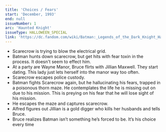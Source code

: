 ```yaml
---
title: 'Choices / Fears'
start: 'December, 1993'
end: null
issueNumber: 1
arc: 'Haunted Knight'
issueType: HALLOWEEN_SPECIAL
link: 'https://dc.fandom.com/wiki/Batman:_Legends_of_the_Dark_Knight_Halloween_Special_Vol_1_1'
---
```


- Scarecrow is trying to blow the electrical grid.
- Batman hunts down scarecrow, but get hits with fear toxin in the process. It doesn't seem to effect him.
- At a party are Wayne Manor, Bruce flirts with Jillian Maxwell. They start dating. This lady just lets herself into the manor way too often.
- Scarecrow escapes police custody.
- Batman fights Scarecrow again, but he hallucinating his fears, trapped in a poisonous thorn maze. He contemplates the life he is missing out on due to his mission. This is preying on his fear that he will lose sight of his mission.
- He escapes the maze and captures scarecrow.
- Alfred figures out Jillian is a gold digger who kills her husbands and tells Bruce.
- Bruce realizes Batman isn’t something he’s forced to be. It’s his choice every time
